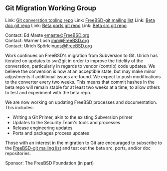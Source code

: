 ## Git Migration Working Group ##

Link: [Git converstion tooling repo](https://github.com/freebsd/git_conv)
Link: [FreeBSD-git mailing list](https://lists.freebsd.org/mailman/listinfo/freebsd-git)
Link: [Beta doc git repo](https://cgit-beta.FreeBSD.org/doc)
Link: [Beta ports git repo](https://cgit-beta.FreeBSD.org/ports)
Link: [Beta src git repo](https://cgit-beta.FreeBSD.org/src)

Contact: Ed Maste <emaste@FreeBSD.org>  
Contact: Warner Losh <imp@FreeBSD.org>  
Contact: Ulrich Spörlein<uqs@FreeBSD.org>  

Work continues on FreeBSD's migration from Subversion to Git.  Ulrich has
iterated on updates to svn2git in order to improve the fidelity of the
converstion, particularly in regards to vendor (contrib) code updates.
We believe the conversion is now at an acceptible state, but may make minor
adjustments if additional issues are found.  We expect to push modifications
to the converter every two weeks.  This means that commit hashes in the beta
repo will remain stable for at least two weeks at a time, to allow others to
test and experiment with the beta repo.

We are now working on updating FreeBSD processes and documentation.
This includes:
 - Writing a Git Primer, akin to the existing Subversion primer
 - Updates to the Security Team's tools and processes
 - Release engineering updates
 - Ports and packages process updates

Those with an interest in the migration to Git are encouraged to subscribe
to the
[FreeBSD-git mailing list](https://lists.freebsd.org/mailman/listinfo/freebsd-git)
and test out the beta src, ports, and/or doc repositories.

Sponsor: The FreeBSD Foundation (in part)
